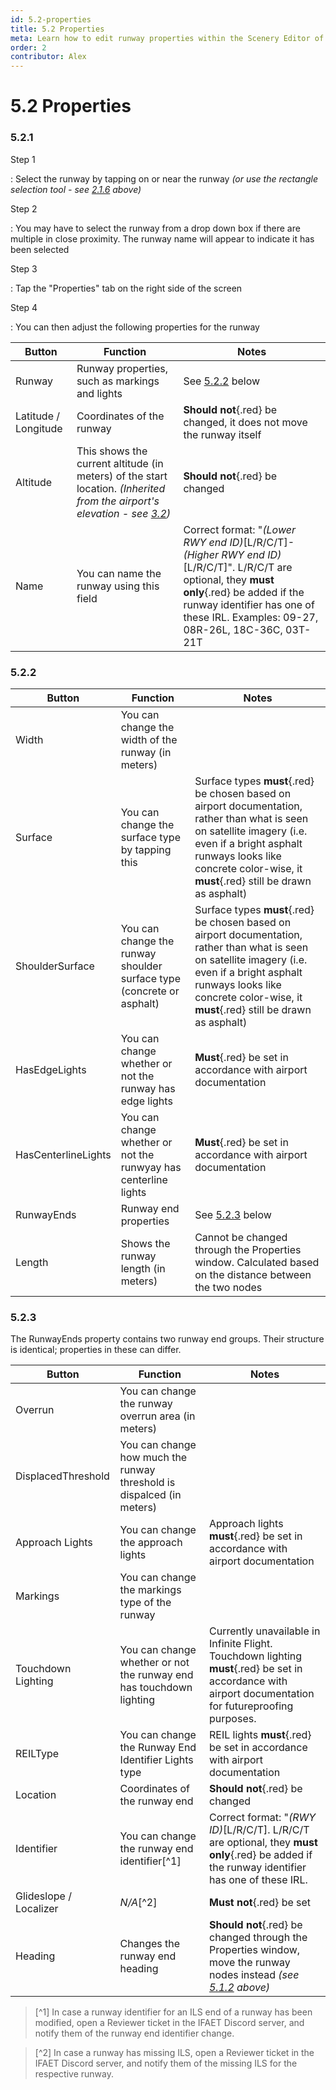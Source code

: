```yaml
---
id: 5.2-properties
title: 5.2 Properties
meta: Learn how to edit runway properties within the Scenery Editor of Infinite Flight.
order: 2
contributor: Alex
---
```




# 5.2 Properties



### 5.2.1

Step 1

: Select the runway by tapping on or near the runway *(or use the rectangle selection tool - see [2.1.6](/guide/scenery-editor-manual/2.-user-interface/2.1-editor-screen#2.1.6) above)*



Step 2

: You may have to select the runway from a drop down box if there are multiple in close proximity. The runway name will appear to indicate it has been selected



Step 3

: Tap the "Properties" tab on the right side of the screen



Step 4

: You can then adjust the following properties for the runway

| Button | Function | Notes |
| ------ | -------- | ----- |
| Runway | Runway properties, such as markings and lights | See [5.2.2](/guide/scenery-editor-manual/5.runways/5.2-properties#5.2.2) below |
| Latitude / Longitude | Coordinates of the runway | **Should not**{.red} be changed, it does not move the runway itself | 
| Altitude | This shows the current altitude (in meters) of the start location. *(Inherited from the airport's elevation - see [3.2](/guide/scenery-editor-manual-3.getting-started/3.2-airport-propeties#3.2.2))* | **Should not**{.red} be changed |
| Name | You can name the runway using this field | Correct format: "*(Lower RWY end ID)*[L/R/C/T]-*(Higher RWY end ID)*[L/R/C/T]". L/R/C/T are optional, they **must only**{.red} be added if the runway identifier has one of these IRL. Examples: 09-27, 08R-26L, 18C-36C, 03T-21T| 



### 5.2.2

| Button | Function | Notes |
| ------ | -------- | ----- |
| Width | You can change the width of the runway (in meters) | |
| Surface | You can change the surface type by tapping this | Surface types **must**{.red} be chosen based on airport documentation, rather than what is seen on satellite imagery (i.e. even if a bright asphalt runways looks like concrete color-wise, it **must**{.red} still be drawn as asphalt) |
| ShoulderSurface | You can change the runway shoulder surface type (concrete or asphalt) | Surface types **must**{.red} be chosen based on airport documentation, rather than what is seen on satellite imagery (i.e. even if a bright asphalt runways looks like concrete color-wise, it **must**{.red} still be drawn as asphalt) |
| HasEdgeLights | You can change whether or not the runway has edge lights | **Must**{.red} be set in accordance with airport documentation |
| HasCenterlineLights | You can change whether or not the runwyay has centerline lights | **Must**{.red} be set in accordance with airport documentation |
| RunwayEnds | Runway end properties | See [5.2.3](/guide/scenery-editor-manual/5.runways/5.2-properties#5.2.3) below |
| Length | Shows the runway length (in meters) | Cannot be changed through the Properties window. Calculated based on the distance between the two nodes |



### 5.2.3

The RunwayEnds property contains two runway end groups. Their structure is identical; properties in these can differ.

| Button | Function | Notes |
| ------ | -------- | ----- |
| Overrun | You can change the runway overrun area (in meters) | |
| DisplacedThreshold | You can change how much the runway threshold is dispalced (in meters) | |
| Approach Lights | You can change the approach lights | Approach lights **must**{.red} be set in accordance with airport documentation |
| Markings | You can change the markings type of the runway | |
| Touchdown Lighting | You can change whether or not the runway end has touchdown lighting | Currently unavailable in Infinite Flight. Touchdown lighting **must**{.red} be set in accordance with airport documentation for futureproofing purposes. |
| REILType | You can change the Runway End Identifier Lights type | REIL lights **must**{.red} be set in accordance with airport documentation |
| Location | Coordinates of the runway end | **Should not**{.red} be changed |
| Identifier | You can change the runway end identifier[^1] | Correct format: "*(RWY ID)*[L/R/C/T]. L/R/C/T are optional, they **must only**{.red} be added if the runway identifier has one of these IRL. |
| Glideslope / Localizer | *N/A*[^2] | **Must not**{.red} be set |
| Heading | Changes the runway end heading | **Should not**{.red} be changed through the Properties window, move the runway nodes instead *(see [5.1.2](/guide/scenery-editor-manual/5.runways/5.2-properties#5.1.2) above)* |



> [^1] In case a runway identifier for an ILS end of a runway has been modified, open a Reviewer ticket in the IFAET Discord server, and notify them of the runway end identifier change.



> [^2] In case a runway has missing ILS, open a Reviewer ticket in the IFAET Discord server, and notify them of the missing ILS for the respective runway. 